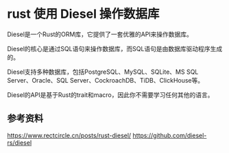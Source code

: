 # rust 使用 Diesel 操作数据库
Diesel是一个Rust的ORM库，它提供了一套优雅的API来操作数据库。

Diesel的核心是通过SQL语句来操作数据库，而SQL语句是由数据库驱动程序生成的。

Diesel支持多种数据库，包括PostgreSQL、MySQL、SQLite、MS SQL Server、Oracle、SQL Server、CockroachDB、TiDB、ClickHouse等。

Diesel的API是基于Rust的trait和macro，因此你不需要学习任何其他的语言。

## 参考资料

https://www.rectcircle.cn/posts/rust-diesel/
https://github.com/diesel-rs/diesel
